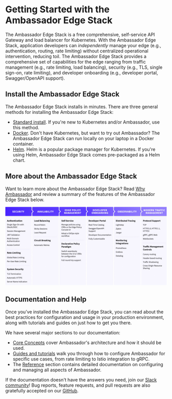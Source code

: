 # Getting Started with the Ambassador Edge Stack

The Ambassador Edge Stack is a free comprehensive, self-service API Gateway and load balancer for Kubernetes. With the Ambassador Edge Stack, application developers can *independently* manage your edge (e.g., authentication, routing, rate limiting) without centralized operational intervention, reducing toil. The Ambassador Edge Stack provides a comprehensive set of capabilities for the edge ranging from traffic management (e.g., rate limiting, load balancing), security (e.g., TLS, single sign-on, rate limiting), and developer onboarding (e.g., developer portal, Swagger/OpenAPI support).

## Install the Ambassador Edge Stack

The Ambassador Edge Stack installs in minutes. There are three general methods for installing the Ambassador Edge Stack:

* [Standard install](install). If you're new to Kubernetes and/or Ambassador, use this method.
* [Docker](../../about/quickstart). Don't have Kubernetes, but want to try out Ambassador? The Ambassador Edge Stack can run locally on your laptop in a Docker container.
* [Helm](../helm). Helm is a popular package manager for Kubernetes. If you're using Helm, Ambassador Edge Stack comes pre-packaged as a Helm chart.

## More about the Ambassador Edge Stack

Want to learn more about the Ambassador Edge Stack? Read [Why Ambassador](../../about/why-ambassador) and review a summary of the features of the Ambassador Edge Stack below.

![Features](../doc-images/features-table.jpg)

## Documentation and Help

Once you’ve installed the Ambassador Edge Stack, you can read about the best practices for configuration and usage in your production environment, along with tutorials and guides on just how to get you there.

We have several major sections to our documentation:

* [Core Concepts](../../concepts/overview) cover Ambassador's architecture and how it should be used.
* [Guides and tutorials](../../docs/guides) walk you through how to configure Ambassador for specific use cases, from rate limiting to Istio integration to gRPC.
* The [Reference](../../reference/configuration) section contains detailed documentation on configuring and managing all aspects of Ambassador.

If the documentation doesn't have the answers you need, join our [Slack community](https://d6e.co/slack)! Bug reports, feature requests, and pull requests are also gratefully accepted on our [GitHub](https://github.com/datawire/ambassador/).
